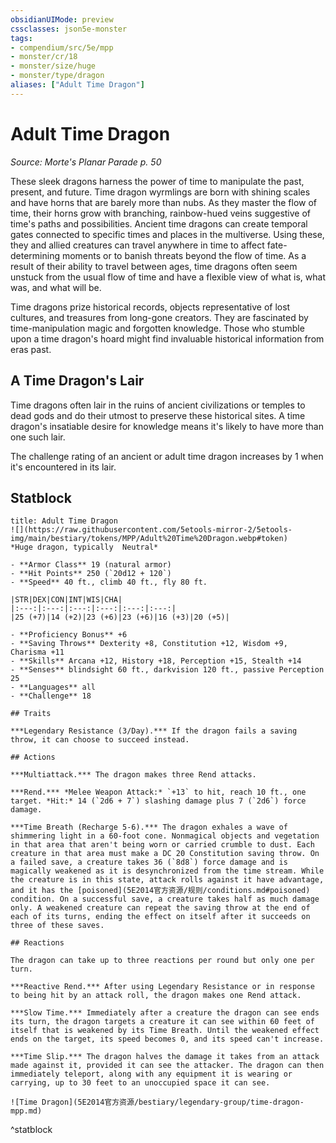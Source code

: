 ```yaml
---
obsidianUIMode: preview
cssclasses: json5e-monster
tags:
- compendium/src/5e/mpp
- monster/cr/18
- monster/size/huge
- monster/type/dragon
aliases: ["Adult Time Dragon"]
---
```

# Adult Time Dragon
*Source: Morte's Planar Parade p. 50*  

These sleek dragons harness the power of time to manipulate the past, present, and future. Time dragon wyrmlings are born with shining scales and have horns that are barely more than nubs. As they master the flow of time, their horns grow with branching, rainbow-hued veins suggestive of time's paths and possibilities. Ancient time dragons can create temporal gates connected to specific times and places in the multiverse. Using these, they and allied creatures can travel anywhere in time to affect fate-determining moments or to banish threats beyond the flow of time. As a result of their ability to travel between ages, time dragons often seem unstuck from the usual flow of time and have a flexible view of what is, what was, and what will be.

Time dragons prize historical records, objects representative of lost cultures, and treasures from long-gone creators. They are fascinated by time-manipulation magic and forgotten knowledge. Those who stumble upon a time dragon's hoard might find invaluable historical information from eras past.

## A Time Dragon's Lair

Time dragons often lair in the ruins of ancient civilizations or temples to dead gods and do their utmost to preserve these historical sites. A time dragon's insatiable desire for knowledge means it's likely to have more than one such lair.

The challenge rating of an ancient or adult time dragon increases by 1 when it's encountered in its lair.

## Statblock

```ad-statblock
title: Adult Time Dragon
![](https://raw.githubusercontent.com/5etools-mirror-2/5etools-img/main/bestiary/tokens/MPP/Adult%20Time%20Dragon.webp#token)
*Huge dragon, typically  Neutral*

- **Armor Class** 19 (natural armor)
- **Hit Points** 250 (`20d12 + 120`)
- **Speed** 40 ft., climb 40 ft., fly 80 ft.

|STR|DEX|CON|INT|WIS|CHA|
|:---:|:---:|:---:|:---:|:---:|:---:|
|25 (+7)|14 (+2)|23 (+6)|23 (+6)|16 (+3)|20 (+5)|

- **Proficiency Bonus** +6
- **Saving Throws** Dexterity +8, Constitution +12, Wisdom +9, Charisma +11
- **Skills** Arcana +12, History +18, Perception +15, Stealth +14
- **Senses** blindsight 60 ft., darkvision 120 ft., passive Perception 25
- **Languages** all
- **Challenge** 18

## Traits

***Legendary Resistance (3/Day).*** If the dragon fails a saving throw, it can choose to succeed instead.

## Actions

***Multiattack.*** The dragon makes three Rend attacks.

***Rend.*** *Melee Weapon Attack:* `+13` to hit, reach 10 ft., one target. *Hit:* 14 (`2d6 + 7`) slashing damage plus 7 (`2d6`) force damage.

***Time Breath (Recharge 5-6).*** The dragon exhales a wave of shimmering light in a 60-foot cone. Nonmagical objects and vegetation in that area that aren't being worn or carried crumble to dust. Each creature in that area must make a DC 20 Constitution saving throw. On a failed save, a creature takes 36 (`8d8`) force damage and is magically weakened as it is desynchronized from the time stream. While the creature is in this state, attack rolls against it have advantage, and it has the [poisoned](5E2014官方资源/规则/conditions.md#poisoned) condition. On a successful save, a creature takes half as much damage only. A weakened creature can repeat the saving throw at the end of each of its turns, ending the effect on itself after it succeeds on three of these saves.

## Reactions

The dragon can take up to three reactions per round but only one per turn.

***Reactive Rend.*** After using Legendary Resistance or in response to being hit by an attack roll, the dragon makes one Rend attack.

***Slow Time.*** Immediately after a creature the dragon can see ends its turn, the dragon targets a creature it can see within 60 feet of itself that is weakened by its Time Breath. Until the weakened effect ends on the target, its speed becomes 0, and its speed can't increase.

***Time Slip.*** The dragon halves the damage it takes from an attack made against it, provided it can see the attacker. The dragon can then immediately teleport, along with any equipment it is wearing or carrying, up to 30 feet to an unoccupied space it can see.

![Time Dragon](5E2014官方资源/bestiary/legendary-group/time-dragon-mpp.md)
```
^statblock